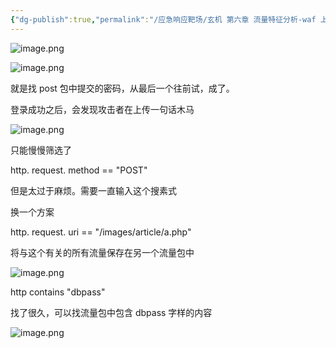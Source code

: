 ```yaml
---
{"dg-publish":true,"permalink":"/应急响应靶场/玄机 第六章 流量特征分析-waf 上的截获的黑客攻击流量/","tags":["应急响应","靶场"]}
---
```


![image.png](https://s2.loli.net/2025/06/02/M2GYmVTakeDUK1b.png)



![image.png](https://s2.loli.net/2025/06/02/8uePdHb2O9fBVrv.png)

就是找 post 包中提交的密码，从最后一个往前试，成了。

登录成功之后，会发现攻击者在上传一句话木马

![image.png](https://s2.loli.net/2025/06/02/bvizPFkIU6Amo5B.png)

只能慢慢筛选了

http. request. method == "POST"

但是太过于麻烦。需要一直输入这个搜素式

换一个方案

http. request. uri == "/images/article/a.php"

将与这个有关的所有流量保存在另一个流量包中

![image.png](https://s2.loli.net/2025/06/02/PfA5vaEQWTiX3G2.png)


http contains "dbpass"

找了很久，可以找流量包中包含 dbpass 字样的内容

![image.png](https://s2.loli.net/2025/06/02/CGO75hTnj638cSX.png)



